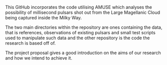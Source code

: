 This GitHub incorporates the code utilising AMUSE which analyses the possibility of millisecond pulsars shot out from the Large Magellanic Cloud being captured inside the Milky Way.

The two main directories within the repository are ones containing the data, that is references, observations of existing pulsars and small test scripts used to manipulate such data and the other repository is the code the research is based off of.

The project proposal gives a good introduction on the aims of our research and how we intend to achieve it.
